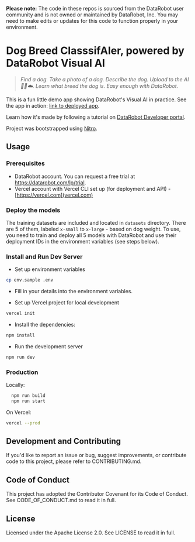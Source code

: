 **Please note:** The code in these repos is sourced from the DataRobot user community and is not owned or maintained by DataRobot, Inc. You may need to make edits or updates for this code to function properly in your environment.

# Dog Breed ClasssifAIer, powered by DataRobot Visual AI

> _Find a dog. Take a photo of a dog. Describe the dog. Upload to the AI 🤖🧠☁️. Learn what breed the dog is. Easy enough with DataRobot._

This is a fun little demo app showing DataRobot's Visual AI in practice.
See the app in action: [link to deployed app](https://dogsnap.vercel.app).

Learn how it's made by following a tutorial on [DataRobot Developer portal](https://api-docs.datarobot.com/docs/dog-breed-categorization).

Project was bootstrapped using [Nitro](https://github.com/williamluke4/Nitro).

## Usage

### Prerequisites

- DataRobot account. You can request a free trial at https://datarobot.com/lp/trial.
- Vercel account with Vercel CLI set up (for deployment and API) - [https://vercel.com](vercel.com)

### Deploy the models

The training datasets are included and located in `datasets` directory. There are 5 of them, labeled `x-small` to `x-large` - based on dog weight. 
To use, you need to train and deploy all 5 models with DataRobot and use their deployment IDs in the environment variables (see steps below).

### Install and Run Dev Server

- Set up environment variables

```bash
cp env.sample .env
```

- Fill in your details into the environment variables.

- Set up Vercel project for local development

```bash
vercel init
```

- Install the dependencies:

```bash
npm install
```

- Run the development server

```bash
npm run dev
```

### Production

Locally:

```bash
  npm run build
  npm run start
```

On Vercel:

```bash
vercel --prod
```

## Development and Contributing
If you'd like to report an issue or bug, suggest improvements, or contribute code to this project, please refer to CONTRIBUTING.md.

## Code of Conduct
This project has adopted the Contributor Covenant for its Code of Conduct. See CODE_OF_CONDUCT.md to read it in full.

## License
Licensed under the Apache License 2.0. See LICENSE to read it in full.
